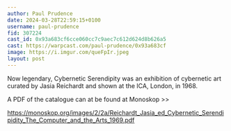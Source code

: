 ```yaml
---
author: Paul Prudence
date: 2024-03-28T22:59:15+0100
username: paul-prudence
fid: 307224
cast_id: 0x93a683cf6cce060cc7c9aec7c612d624d8b626a5
cast: https://warpcast.com/paul-prudence/0x93a683cf
image: https://i.imgur.com/queFpIr.jpeg
layout: post
---
```

Now legendary, Cybernetic Serendipity was an exhibition of cybernetic art curated by Jasia Reichardt and shown at the ICA, London, in 1968.   
  
A PDF of the catalogue can at be found at Monoskop >>  
  
https://monoskop.org/images/2/2a/Reichardt_Jasia_ed_Cybernetic_Serendipidity_The_Computer_and_the_Arts_1969.pdf  

<img src='https://i.imgur.com/queFpIr.jpeg' alt='' referrerpolicy='no-referrer'/>